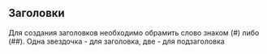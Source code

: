## Заголовки

Для создания заголовков необходимо обрамить слово знаком (#) либо (##). Одна звездочка - для заголовка, две - для подзаголовка



